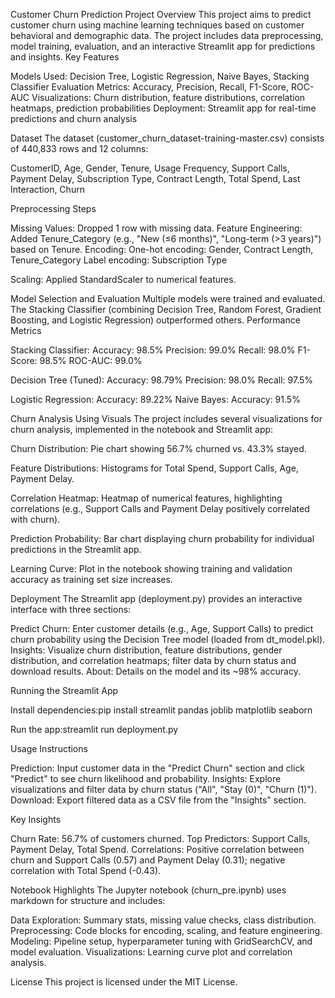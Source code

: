 Customer Churn Prediction Project
Overview
This project aims to predict customer churn using machine learning techniques based on customer behavioral and demographic data. The project includes data preprocessing, model training, evaluation, and an interactive Streamlit app for predictions and insights.
Key Features

Models Used: Decision Tree, Logistic Regression, Naive Bayes, Stacking Classifier
Evaluation Metrics: Accuracy, Precision, Recall, F1-Score, ROC-AUC
Visualizations: Churn distribution, feature distributions, correlation heatmaps, prediction probabilities
Deployment: Streamlit app for real-time predictions and churn analysis

Dataset
The dataset (customer_churn_dataset-training-master.csv) consists of 440,833 rows and 12 columns:

CustomerID, Age, Gender, Tenure, Usage Frequency, Support Calls, Payment Delay, Subscription Type, Contract Length, Total Spend, Last Interaction, Churn

Preprocessing Steps

Missing Values: Dropped 1 row with missing data.
Feature Engineering: Added Tenure_Category (e.g., "New (≤6 months)", "Long-term (>3 years)") based on Tenure.
Encoding:
One-hot encoding: Gender, Contract Length, Tenure_Category
Label encoding: Subscription Type


Scaling: Applied StandardScaler to numerical features.

Model Selection and Evaluation
Multiple models were trained and evaluated. The Stacking Classifier (combining Decision Tree, Random Forest, Gradient Boosting, and Logistic Regression) outperformed others.
Performance Metrics

Stacking Classifier:
Accuracy: 98.5%
Precision: 99.0%
Recall: 98.0%
F1-Score: 98.5%
ROC-AUC: 99.0%


Decision Tree (Tuned):
Accuracy: 98.79%
Precision: 98.0%
Recall: 97.5%


Logistic Regression: Accuracy: 89.22%
Naive Bayes: Accuracy: 91.5%

Churn Analysis Using Visuals
The project includes several visualizations for churn analysis, implemented in the notebook and Streamlit app:

Churn Distribution:
Pie chart showing 56.7% churned vs. 43.3% stayed.


Feature Distributions:
Histograms for Total Spend, Support Calls, Age, Payment Delay.


Correlation Heatmap:
Heatmap of numerical features, highlighting correlations (e.g., Support Calls and Payment Delay positively correlated with churn).


Prediction Probability:
Bar chart displaying churn probability for individual predictions in the Streamlit app.


Learning Curve:
Plot in the notebook showing training and validation accuracy as training set size increases.



Deployment
The Streamlit app (deployment.py) provides an interactive interface with three sections:

Predict Churn: Enter customer details (e.g., Age, Support Calls) to predict churn probability using the Decision Tree model (loaded from dt_model.pkl).
Insights: Visualize churn distribution, feature distributions, gender distribution, and correlation heatmaps; filter data by churn status and download results.
About: Details on the model and its ~98% accuracy.

Running the Streamlit App

Install dependencies:pip install streamlit pandas joblib matplotlib seaborn


Run the app:streamlit run deployment.py



Usage Instructions

Prediction: Input customer data in the "Predict Churn" section and click "Predict" to see churn likelihood and probability.
Insights: Explore visualizations and filter data by churn status ("All", "Stay (0)", "Churn (1)").
Download: Export filtered data as a CSV file from the "Insights" section.

Key Insights

Churn Rate: 56.7% of customers churned.
Top Predictors: Support Calls, Payment Delay, Total Spend.
Correlations: Positive correlation between churn and Support Calls (0.57) and Payment Delay (0.31); negative correlation with Total Spend (-0.43).

Notebook Highlights
The Jupyter notebook (churn_pre.ipynb) uses markdown for structure and includes:

Data Exploration: Summary stats, missing value checks, class distribution.
Preprocessing: Code blocks for encoding, scaling, and feature engineering.
Modeling: Pipeline setup, hyperparameter tuning with GridSearchCV, and model evaluation.
Visualizations: Learning curve plot and correlation analysis.

License
This project is licensed under the MIT License.
